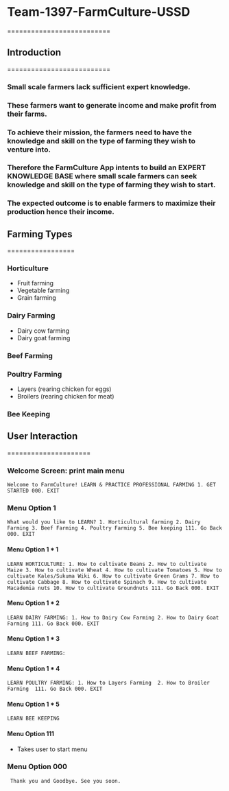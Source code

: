 # Team-1397-FarmCulture-USSD
==========================


## Introduction
==========================
### Small scale farmers lack sufficient expert knowledge.
### These farmers want to generate income and make profit from their farms.
### To achieve their mission, the farmers need to have the knowledge and skill on the type of farming they wish to venture into. 
### Therefore the FarmCulture App intents to build an EXPERT KNOWLEDGE BASE where small scale farmers can seek knowledge and skill on the type of farming they wish to start. 
### The expected outcome is to enable farmers to maximize their production hence their income.


## Farming Types
=================
### Horticulture
- Fruit farming
- Vegetable farming
- Grain farming

### Dairy Farming
- Dairy cow farming
- Dairy goat farming

### Beef Farming

### Poultry Farming
- Layers (rearing chicken for eggs)
- Broilers (rearing chicken for meat)

### Bee Keeping


## User Interaction
=====================
### Welcome Screen: print main menu
` Welcome to FarmCulture!
	LEARN & PRACTICE PROFESSIONAL FARMING
	1. GET STARTED
	000. EXIT `

### Menu Option 1
` What would you like to LEARN?
	1. Horticultural farming
	2. Dairy Farming
	3. Beef Farming
	4. Poultry Farming
	5. Bee keeping
	111. Go Back 
	000. EXIT `

#### Menu Option 1 * 1
`
LEARN HORTICULTURE:
	1. How to cultivate Beans
	2. How to cultivate Maize
	3. How to cultivate Wheat
	4. How to cultivate Tomatoes
	5. How to cultivate Kales/Sukuma Wiki
	6. How to cultivate Green Grams
	7. How to cultivate Cabbage
	8. How to cultivate Spinach
	9. How to cultivate Macademia nuts
	10. How to cultivate Groundnuts
	111. Go Back
	000. EXIT
`

#### Menu Option 1 * 2
`
 LEARN DAIRY FARMING:
	1. How to Dairy Cow Farming
	2. How to Dairy Goat Farming
	111. Go Back
	000. EXIT
`

#### Menu Option 1 * 3
`
 LEARN BEEF FARMING:
`

#### Menu Option 1 * 4
`
 LEARN POULTRY FARMING:
		1. How to Layers Farming 
		2. How to Broiler Farming 
		111. Go Back
		000. EXIT
`

#### Menu Option 1 * 5
`
 LEARN BEE KEEPING
`

#### Menu Option 111
- Takes user to start menu


### Menu Option 000
` Thank you and Goodbye. See you soon.`	
